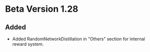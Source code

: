 # Beta Version 1.28

## Added

* Added RandomNetworkDistillation in "Others" section for internal reward system.
